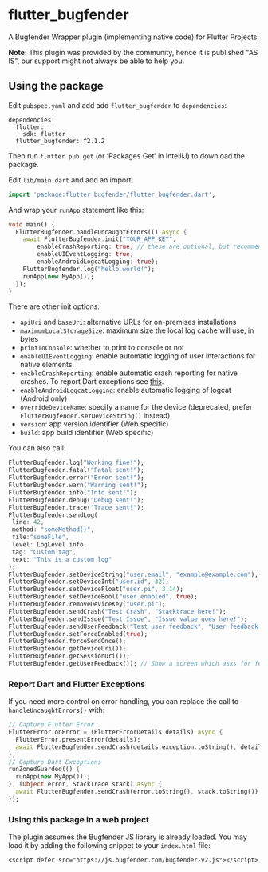 # flutter_bugfender

A Bugfender Wrapper plugin (implementing native code) for Flutter Projects.

**Note:** This plugin was provided by the community, hence it is published "AS IS", our support might not always be able to help you.

## Using the package

Edit `pubspec.yaml` and add add `flutter_bugfender` to `dependencies`:

```
dependencies:
  flutter:
    sdk: flutter
  flutter_bugfender: ^2.1.2
```

Then run `flutter pub get` (or ‘Packages Get’ in IntelliJ) to download the package.

Edit `lib/main.dart` and add an import:

```dart
import 'package:flutter_bugfender/flutter_bugfender.dart';
```

And wrap your `runApp` statement like this:

```dart
void main() {
  FlutterBugfender.handleUncaughtErrors(() async {
    await FlutterBugfender.init("YOUR_APP_KEY",
        enableCrashReporting: true, // these are optional, but recommended
        enableUIEventLogging: true,
        enableAndroidLogcatLogging: true);
    FlutterBugfender.log("hello world!");
    runApp(new MyApp());
  });
}
```

There are other init options:
* `apiUri` and `baseUri`: alternative URLs for on-premises installations
* `maximumLocalStorageSize`: maximum size the local log cache will use, in bytes
* `printToConsole`: whether to print to console or not
* `enableUIEventLogging`: enable automatic logging of user interactions for native elements.
* `enableCrashReporting`: enable automatic crash reporting for native crashes. To report Dart exceptions see [this](#report-dart-and-flutter-exceptions).
* `enableAndroidLogcatLogging`: enable automatic logging of logcat (Android only)
* `overrideDeviceName`: specify a name for the device (deprecated, prefer `FlutterBugfender.setDeviceString()` instead)
* `version`: app version identifier (Web specific)
* `build`: app build identifier (Web specific)

You can also call:
```dart
FlutterBugfender.log("Working fine!");
FlutterBugfender.fatal("Fatal sent!");
FlutterBugfender.error("Error sent!");
FlutterBugfender.warn("Warning sent!");
FlutterBugfender.info("Info sent!");
FlutterBugfender.debug("Debug sent!");
FlutterBugfender.trace("Trace sent!");
FlutterBugfender.sendLog(
 line: 42,
 method: "someMethod()",
 file:"someFile",
 level: LogLevel.info,
 tag: "Custom tag",
 text: "This is a custom log"
);
FlutterBugfender.setDeviceString("user.email", "example@example.com");
FlutterBugfender.setDeviceInt("user.id", 32);
FlutterBugfender.setDeviceFloat("user.pi", 3.14);
FlutterBugfender.setDeviceBool("user.enabled", true);
FlutterBugfender.removeDeviceKey("user.pi");
FlutterBugfender.sendCrash("Test Crash", "Stacktrace here!");
FlutterBugfender.sendIssue("Test Issue", "Issue value goes here!");
FlutterBugfender.sendUserFeedback("Test user feedback", "User feedback details here!");
FlutterBugfender.setForceEnabled(true);
FlutterBugfender.forceSendOnce();
FlutterBugfender.getDeviceUri());
FlutterBugfender.getSessionUri());
FlutterBugfender.getUserFeedback()); // Show a screen which asks for feedback
```

### Report Dart and Flutter Exceptions
If you need more control on error handling, you can replace the call to `handleUncaughtErrors()` with:
````dart
// Capture Flutter Error
FlutterError.onError = (FlutterErrorDetails details) async {
  FlutterError.presentError(details);
  await FlutterBugfender.sendCrash(details.exception.toString(), details.stack?.toString() ?? "");
};
// Capture Dart Exceptions 
runZonedGuarded(() {
  runApp(new MyApp());;
}, (Object error, StackTrace stack) async {
  await FlutterBugfender.sendCrash(error.toString(), stack.toString());
});
````

### Using this package in a web project
The plugin assumes the Bugfender JS library is already loaded. You may load it by adding the following snippet to your `index.html` file:

    <script defer src="https://js.bugfender.com/bugfender-v2.js"></script>
